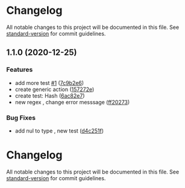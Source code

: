 # Changelog

All notable changes to this project will be documented in this file. See [standard-version](https://github.com/conventional-changelog/standard-version) for commit guidelines.

## 1.1.0 (2020-12-25)


### Features

* add more test [#1](https://github.com/benemohamed/generic-emails/issues/1) ([7c9b2e6](https://github.com/benemohamed/generic-emails/commit/7c9b2e6462012090d927d990820bb32a3d1b0118))
* create generic action ([157272e](https://github.com/benemohamed/generic-emails/commit/157272e1e235040fde02bd78feb26c8e7f8305c1))
* create test: Hash ([6ac82e7](https://github.com/benemohamed/generic-emails/commit/6ac82e75bdcc5f592df7cc8c23e4f10b37f74ced))
* new regex , change error messsage ([ff20273](https://github.com/benemohamed/generic-emails/commit/ff20273111135c4285d1f4845b49b5f54fe23edf))


### Bug Fixes

* add nul to type , new test ([d4c251f](https://github.com/benemohamed/generic-emails/commit/d4c251fdf6f431f51923aa4d2e9f5fb767313042))

# Changelog

All notable changes to this project will be documented in this file. See [standard-version](https://github.com/conventional-changelog/standard-version) for commit guidelines.
